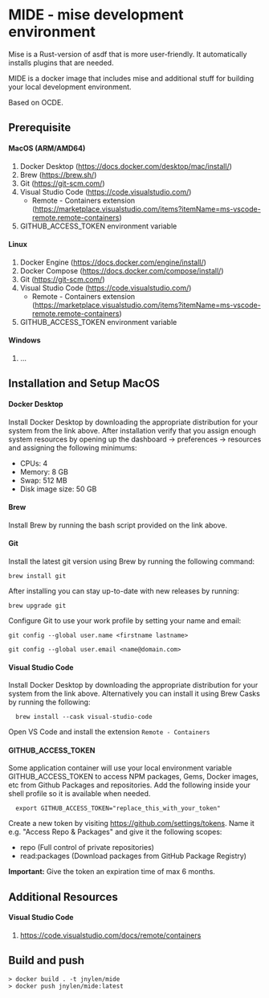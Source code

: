 # MIDE - mise development environment

Mise is a Rust-version of asdf that is more user-friendly. It automatically installs plugins that are needed.

MIDE is a docker image that includes mise and additional stuff for building your local development environment.

Based on OCDE.

## Prerequisite

#### MacOS (ARM/AMD64)
1. Docker Desktop (https://docs.docker.com/desktop/mac/install/)
2. Brew (https://brew.sh/)
3. Git (https://git-scm.com/)
4. Visual Studio Code (https://code.visualstudio.com/)
    - Remote - Containers extension (https://marketplace.visualstudio.com/items?itemName=ms-vscode-remote.remote-containers)
5. GITHUB_ACCESS_TOKEN environment variable

#### Linux
1. Docker Engine (https://docs.docker.com/engine/install/)
2. Docker Compose (https://docs.docker.com/compose/install/)
3. Git (https://git-scm.com/)
4. Visual Studio Code (https://code.visualstudio.com/)
    - Remote - Containers extension (https://marketplace.visualstudio.com/items?itemName=ms-vscode-remote.remote-containers)
5. GITHUB_ACCESS_TOKEN environment variable

#### Windows

1. ...


## Installation and Setup MacOS

#### Docker Desktop

Install Docker Desktop by downloading the appropriate distribution for your system from the link above. After installation verify that you assign enough system resources by opening up the dashboard -> preferences -> resources and assigning the following minimums:
  - CPUs: 4
  - Memory: 8 GB
  - Swap: 512 MB
  - Disk image size: 50 GB

#### Brew
Install Brew by running the bash script provided on the link above.

#### Git
Install the latest git version using Brew by running the following command:

```shell
brew install git
```

After installing you can stay up-to-date with new releases by running:

```shell
brew upgrade git
```

Configure Git to use your work profile by setting your name and email:

```git config --global user.name <firstname lastname>```

```git config --global user.email <name@domain.com>```

#### Visual Studio Code

Install Docker Desktop by downloading the appropriate distribution for your system from the link above. Alternatively you can install it using Brew Casks by running the following:

```shell
  brew install --cask visual-studio-code
```

Open VS Code and install the extension `Remote - Containers`

#### GITHUB_ACCESS_TOKEN

Some application container will use your local environment variable GITHUB_ACCESS_TOKEN to access NPM packages, Gems, Docker images, etc from Github Packages and repositories. Add the following inside your shell profile so it is available when needed.

```shell
  export GITHUB_ACCESS_TOKEN="replace_this_with_your_token"
```

Create a new token by visiting https://github.com/settings/tokens. Name it e.g. "Access Repo & Packages" and give it the following scopes:
  - repo (Full control of private repositories)
  - read:packages (Download packages from GitHub Package Registry)

**Important:** Give the token an expiration time of max 6 months.

## Additional Resources

#### Visual Studio Code

1. https://code.visualstudio.com/docs/remote/containers

## Build and push

```
> docker build . -t jnylen/mide
> docker push jnylen/mide:latest
```